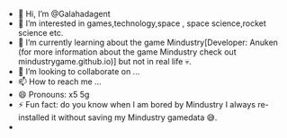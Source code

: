 - 👋 Hi, I’m @Galahadagent
- 👀 I’m interested in games,technology,space , space science,rocket science etc.
- 🌱 I’m currently learning about the game Mindustry[Developer: Anuken (for more information about the game Mindustry check out mindustrygame.github.io)] but not in real life 💀.
- 💞️ I’m looking to collaborate on ...
- 📫 How to reach me ...
- 😄 Pronouns: x5 5g
- ⚡ Fun fact: do you know when I am bored by Mindustry I always re-installed it without saving my Mindustry gamedata 😅. 
- 

<!---
Galahadagent/Galahadagent is a ✨ special ✨ repository because its `README.md` (this file) appears on your GitHub profile.
You can click the Preview link to take a look at your changes.
--->
